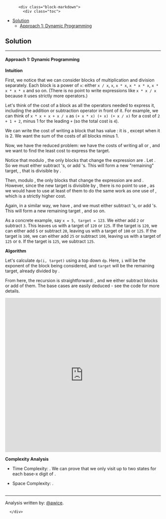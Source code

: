 <div class="article-body">
        
          <div class="block-markdown">
            <div class="toc">
<ul>
<li><a href="#solution">Solution</a><ul>
<li><a href="#approach-1-dynamic-programming">Approach 1: Dynamic Programming</a></li>
</ul>
</li>
</ul>
</div>
<h2 id="solution">Solution</h2>
<hr>
<h4 id="approach-1-dynamic-programming">Approach 1: Dynamic Programming</h4>
<p><strong>Intuition</strong></p>
<p>First, we notice that we can consider blocks of multiplication and division separately.  Each block is a power of <code>x</code>: either <code>x / x</code>, <code>x</code>, <code>x * x</code>, <code>x * x * x</code>, <code>x * x * x * x</code> and so on.  (There is no point to write expressions like <code>x * x / x</code> because it uses strictly more operators.)</p>
<p>Let's think of the cost of a block as all the operators needed to express it, including the addition or subtraction operator in front of it.  For example, we can think of <code>x * x + x + x / x</code> as <code>(+ x * x) (+ x) (+ x / x)</code> for a cost of <code>2 + 1 + 2</code>, minus 1 for the leading <code>+</code> (so the total cost is <code>4</code>).</p>
<p>We can write the cost of writing a block that has value <script type="math/tex; mode=display">x^e</script>: it is <script type="math/tex; mode=display">e</script>, except when <script type="math/tex; mode=display">e = 0</script> it is 2.  We want the sum of the costs of all blocks minus 1.</p>
<p>Now, we have the reduced problem: we have the costs of writing all <script type="math/tex; mode=display">x^e</script> or <script type="math/tex; mode=display">-x^e</script>, and we want to find the least cost to express the target.</p>
<p>Notice that modulo <script type="math/tex; mode=display">x</script>, the only blocks that change the expression are <script type="math/tex; mode=display">x^0</script>.  Let <script type="math/tex; mode=display">r_1 = \text{target} \pmod x</script>.  So we must either subtract <script type="math/tex; mode=display">r_1</script>
<script type="math/tex; mode=display">x^0</script>'s, or add <script type="math/tex; mode=display">x-r_1</script>
<script type="math/tex; mode=display">x^0</script>'s.  This will form a new "remaining" target, <script type="math/tex; mode=display">\text{target}_2</script>, that is divisible by <script type="math/tex; mode=display">x</script>.</p>
<p>Then, modulo <script type="math/tex; mode=display">x^2</script>, the only blocks that change the expression are <script type="math/tex; mode=display">x^1</script> and <script type="math/tex; mode=display">x^0</script>.  However, since the new target is divisible by <script type="math/tex; mode=display">x</script>, there is no point to use <script type="math/tex; mode=display">x^0</script>, as we would have to use at least <script type="math/tex; mode=display">x</script> of them to do the same work as one use of <script type="math/tex; mode=display">x^1</script>, which is a strictly higher cost.</p>
<p>Again, in a similar way, we have <script type="math/tex; mode=display">r_2 = \text{target}_2 \pmod {x^2}</script>, and we must either subtract <script type="math/tex; mode=display">r_2 / x</script>
<script type="math/tex; mode=display">x^1</script>'s, or add <script type="math/tex; mode=display">x - r_2 / x</script>
<script type="math/tex; mode=display">x^1</script>'s.  This will form a new remaining target <script type="math/tex; mode=display">\text{target}_3</script>, and so on.</p>
<p>As a concrete example, say <code>x = 5, target = 123</code>.  We either add <code>2</code> or subtract <code>3</code>.  This leaves us with a target of <code>120</code> or <code>125</code>.  If the target is <code>120</code>, we can either add <code>5</code> or subtract <code>20</code>, leaving us with a target of <code>100</code> or <code>125</code>.  If the target is <code>100</code>, we can either add <code>25</code> or subtract <code>100</code>, leaving us with a target of <code>125</code> or <code>0</code>.  If the target is <code>125</code>, we subtract <code>125</code>.</p>
<p><strong>Algorithm</strong></p>
<p>Let's calculate <code>dp(i, target)</code> using a top down <code>dp</code>.  Here, <code>i</code> will be the exponent of the block <script type="math/tex; mode=display">x^i</script> being considered, and <code>target</code> will be the remaining target, already divided by <script type="math/tex; mode=display">x^i</script>.</p>
<p>From here, the recursion is straightforward: <script type="math/tex; mode=display">r = \text{target} \pmod x</script>, and we either subtract <script type="math/tex; mode=display">r</script> blocks or add <script type="math/tex; mode=display">(x-r)</script> of them.  The base cases are easily deduced - see the code for more details.</p>
<iframe src="https://leetcode.com/playground/zS62KWLG/shared" frameborder="0" width="100%" height="500" name="zS62KWLG"></iframe>

<p><strong>Complexity Analysis</strong></p>
<ul>
<li>
<p>Time Complexity:  <script type="math/tex; mode=display">O(\log_{x} \text{target})</script>.  We can prove that we only visit up to two states for each base-x digit of <script type="math/tex; mode=display">\text{target}</script>.</p>
</li>
<li>
<p>Space Complexity:  <script type="math/tex; mode=display">O(\log \text{target})</script>.
<br>
<br></p>
</li>
</ul>
<hr>
<p>Analysis written by: <a href="https://leetcode.com/awice">@awice</a>.</p>
          </div>
        
      </div>